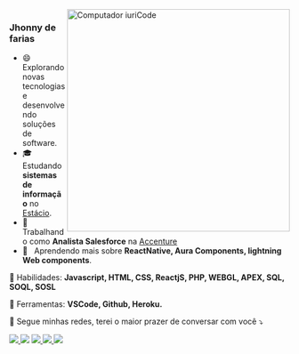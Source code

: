 <img src="https://raw.githubusercontent.com/MicaelliMedeiros/micaellimedeiros/master/image/computer-illustration.png" min-width="400px" max-width="400px" width="400px" align="right" alt="Computador iuriCode">

<h3>Jhonny de farias</h3>

- 😄 &nbsp; Explorando novas tecnologias e desenvolvendo soluções de software.
- 🎓 &nbsp; Estudando **sistemas de informação** no <a href="#">Estácio</a>.
- 💼 &nbsp; Trabalhando como **Analista Salesforce** na <a href="#">Accenture</a>
- 🌱 &nbsp; Aprendendo mais sobre **ReactNative, Aura Components, lightning Web components**.

<p align="left">
  🦄 Habilidades: <strong>Javascript, HTML, CSS, ReactjS, PHP, WEBGL, APEX, SQL, SOQL, SOSL</strong>
</p>

<p align="left">
  💼 Ferramentas: <strong>VSCode, Github, Heroku.</strong>
</p>


<p align="left">
  💌 Segue minhas redes, terei o maior prazer de conversar com você ⤵️
</p>

<p align="left">
  <a href="mailto:jhonnyfarias87@gmail.com" alt="Gmail">
    <img src="https://img.shields.io/badge/-Gmail-FF0000?style=flat-square&labelColor=FF0000&logo=gmail&logoColor=white&link="/>
  </a>
  
  <a href="https://www.linkedin.com/in/jhonny-farias/" alt="Linkedin">
    <img src="https://img.shields.io/badge/-Linkedin-0e76a8?style=flat-square&logo=Linkedin&logoColor=white&link="/></a>
  
  <a href="https://api.whatsapp.com/send?phone=5581984824780" alt="WhatsApp">
    <img src="https://img.shields.io/badge/-WhatsApp-25d366?style=flat-square&labelColor=25d366&logo=whatsapp&logoColor=white&link="/>
  </a>
  
  <a href="https://www.youtube.com/jhonnyfreitas1" alt="Youtube Channel">
     <img src="https://img.shields.io/youtube/channel/views/UC1GZbUU6q5Yr_luFT0rMPtQ?label=Jhonnyfreitas1&style=social"/>
  </a>
  
  <a href="https://www.instagram.com/jhonny_freitas1/" alt="Instagram">
    <img src="https://img.shields.io/badge/-Instagram-DF0174?style=flat-square&labelColor=DF0174&logo=instagram&logoColor=white&link="/>
  </a>
</p>  
